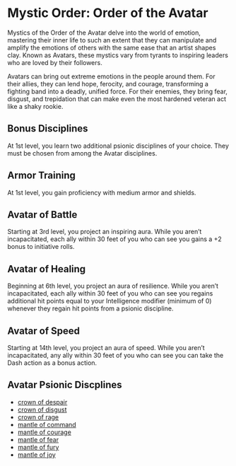 # Mystic Order: Order of the Avatar
Mystics of the Order of the Avatar delve into the world of emotion, mastering their inner life to such an extent that they can manipulate and amplify the emotions of others with the same ease that an artist shapes clay. Known as Avatars, these mystics vary from tyrants to inspiring leaders who are loved by their followers.

Avatars can bring out extreme emotions in the people around them. For their allies, they can lend hope, ferocity, and courage, transforming a fighting band into a deadly, unified force. For their enemies, they bring fear, disgust, and trepidation that can make even the most hardened veteran act like a shaky rookie.

## Bonus Disciplines
At 1st level, you learn two additional psionic disciplines of your choice. They must be chosen from among the Avatar disciplines.

## Armor Training
At 1st level, you gain proficiency with medium armor and shields.

## Avatar of Battle
Starting at 3rd level, you project an inspiring aura. While you aren’t incapacitated, each ally within 30 feet of you who can see you gains a +2 bonus to initiative rolls.

## Avatar of Healing
Beginning at 6th level, you project an aura of resilience. While you aren’t incapacitated, each ally within 30 feet of you who can see you regains additional hit points equal to your Intelligence modifier (minimum of 0) whenever they regain hit points from a psionic discipline.

## Avatar of Speed
Starting at 14th level, you project an aura of speed. While you aren’t incapacitated, any ally within 30 feet of you who can see you can take the Dash action as a bonus action.

## Avatar Psionic Discplines

* [crown of despair](../../Magic/Disciplines/crown-of-despair.md)
* [crown of disgust](../../Magic/Disciplines/crown-of-disgust.md)
* [crown of rage](../../Magic/Disciplines/crown-of-rage.md)
* [mantle of command](../../Magic/Disciplines/mantle-of-command.md)
* [mantle of courage](../../Magic/Disciplines/mantle-of-courage.md)
* [mantle of fear](../../Magic/Disciplines/mantle-of-fear.md)
* [mantle of fury](../../Magic/Disciplines/mantle-of-fury.md)
* [mantle of joy](../../Magic/Disciplines/mantle-of-joy.md)
